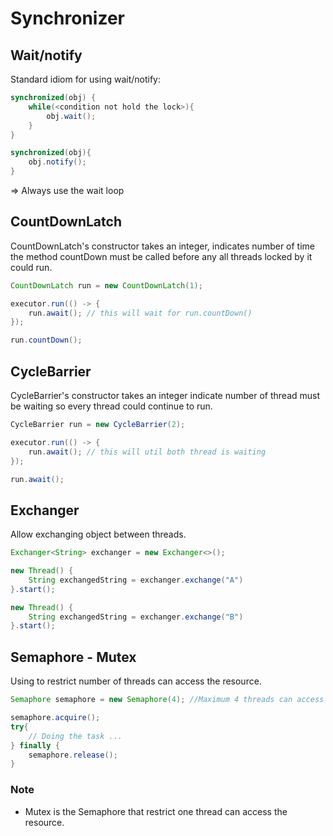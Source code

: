 # Synchronizer

## Wait/notify

Standard idiom for using wait/notify:

```java
synchronized(obj) {
    while(<condition not hold the lock>){
        obj.wait();
    }
}

synchronized(obj){
    obj.notify();
}
```

=> Always use the wait loop  

## CountDownLatch

CountDownLatch's constructor takes an integer, indicates number of time the method countDown must be called before any all threads locked by it could run.

``` java
CountDownLatch run = new CountDownLatch(1);

executor.run(() -> {
    run.await(); // this will wait for run.countDown()
});

run.countDown();
```

## CycleBarrier

CycleBarrier's constructor takes an integer indicate number of thread must be waiting so every thread could continue to run.

```java
CycleBarrier run = new CycleBarrier(2);

executor.run(() -> {
    run.await(); // this will util both thread is waiting
});

run.await();
```

## Exchanger

Allow exchanging object between threads.

```java
Exchanger<String> exchanger = new Exchanger<>();

new Thread() {
    String exchangedString = exchanger.exchange("A")
}.start();

new Thread() {
    String exchangedString = exchanger.exchange("B")
}.start();
```

## Semaphore - Mutex

Using to restrict number of threads can access the resource.

```java
Semaphore semaphore = new Semaphore(4); //Maximum 4 threads can access the resource

semaphore.acquire();
try{
    // Doing the task ...
} finally {
    semaphore.release();
}

```

### Note

* Mutex is the Semaphore that restrict one thread can access the resource.
